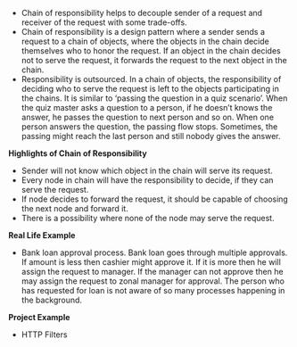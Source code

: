 - Chain of responsibility helps to decouple sender of a request and receiver of the request with some trade-offs. 
- Chain of responsibility is a design pattern where a sender sends a request to a chain of objects, where the objects in the chain decide themselves who to honor the request. If an object in the chain decides not to serve the request, it forwards the request to the next object in the chain.
- Responsibility is outsourced. In a chain of objects, the responsibility of deciding who to serve the request is left to the objects participating in the chains. It is similar to ‘passing the question in a quiz scenario’. When the quiz master asks a question to a person, if he doesn’t knows the answer, he passes the question to next person and so on. When one person answers the question, the passing flow stops. Sometimes, the passing might reach the last person and still nobody gives the answer.

**Highlights of Chain of Responsibility**

- Sender will not know which object in the chain will serve its request.
- Every node in chain will have the responsibility to decide, if they can serve the request.
- If node decides to forward the request, it should be capable of choosing the next node and forward it.
- There is a possibility where none of the node may serve the request.

**Real Life Example**
- Bank loan approval process. Bank loan goes through multiple approvals. If amount is less then cashier might approve it. If it is more then he will assign the request to manager. If the manager can not approve then he may assign the request to zonal manager for approval. The person who has requested for loan is not aware of so many processes happening in the background.

**Project Example**
- HTTP Filters
